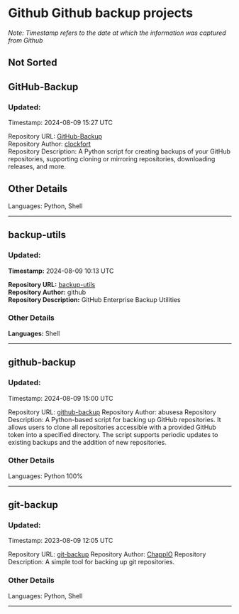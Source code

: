 # Github Github backup projects

*Note: Timestamp refers to the date at which the information was captured from Github*

## Not Sorted

## GitHub-Backup

### Updated:
Timestamp: 2024-08-09 15:27 UTC

Repository URL: [GitHub-Backup](https://github.com/clockfort/GitHub-Backup)  
Repository Author: [clockfort](https://github.com/clockfort)  
Repository Description: A Python script for creating backups of your GitHub repositories, supporting cloning or mirroring repositories, downloading releases, and more.

## Other Details

Languages: Python, Shell

---

## backup-utils

### Updated:
**Timestamp:** 2024-08-09 10:13 UTC

**Repository URL:** [backup-utils](https://github.com/github/backup-utils)  
**Repository Author:** github  
**Repository Description:** GitHub Enterprise Backup Utilities

### Other Details
**Languages:** Shell

---

## github-backup

### Updated:
Timestamp: 2024-08-09 15:00 UTC

Repository URL: [github-backup](https://github.com/abusesa/github-backup)
Repository Author: abusesa
Repository Description: A Python-based script for backing up GitHub repositories. It allows users to clone all repositories accessible with a provided GitHub token into a specified directory. The script supports periodic updates to existing backups and the addition of new repositories.

### Other Details
Languages: Python 100%

---

## git-backup

### Updated:
Timestamp: 2023-08-09 12:05 UTC

Repository URL: [git-backup](https://github.com/ChappIO/git-backup)
Repository Author: [ChappIO](https://github.com/ChappIO)
Repository Description: A simple tool for backing up git repositories.

### Other Details
Languages: Python, Shell

---



